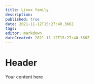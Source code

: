 ```yaml
---
title: Linux family
description: 
published: true
date: 2021-11-12T15:27:40.366Z
tags: 
editor: markdown
dateCreated: 2021-11-12T15:27:40.366Z
---
```


# Header
Your content here